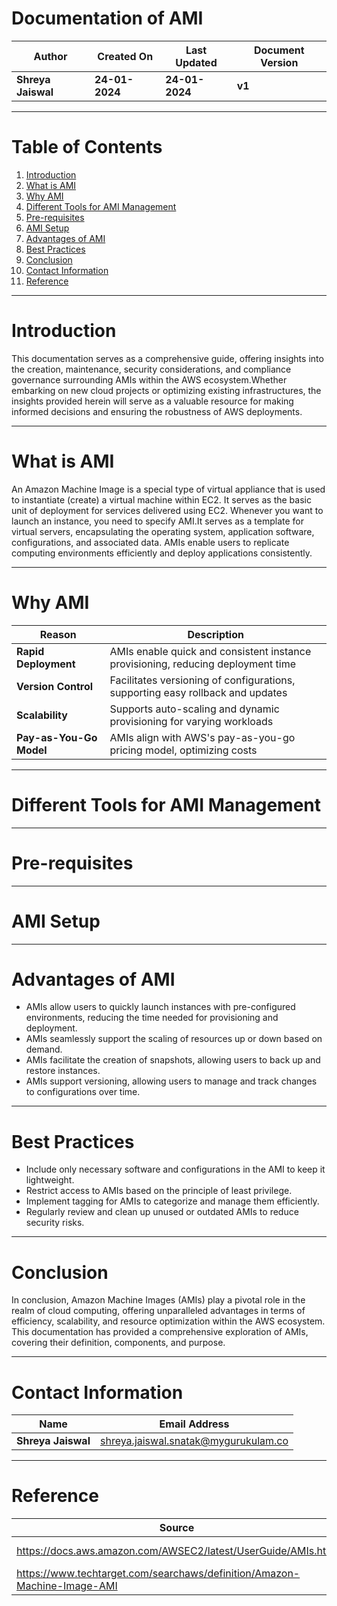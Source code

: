 # Documentation of AMI

| **Author** | **Created On** | **Last Updated** | **Document Version** |
| ---------- | -------------- | ---------------- | -------------------- |
| **Shreya Jaiswal** | **24-01-2024** | **24-01-2024** | **v1** |

***

# Table of Contents

1. [Introduction](https://github.com/avengers-p7/Documentation/edit/main/Application_CI/Design/AMI.md#introduction)
2. [What is AMI](https://github.com/avengers-p7/Documentation/edit/main/Application_CI/Design/AMI.md#whatisAMI)
3. [Why AMI](https://github.com/avengers-p7/Documentation/edit/main/Application_CI/Design/AMI.md#whyAMI)
4. [Different Tools for AMI Management](https://github.com/avengers-p7/Documentation/edit/main/Application_CI/Design/AMI.md#DifferentTools)
5. [Pre-requisites](https://github.com/avengers-p7/Documentation/edit/main/Application_CI/Design/AMI.md#pre-requisites)
6. [AMI Setup](https://github.com/avengers-p7/Documentation/edit/main/Application_CI/Design/AMI.md#AMIsetup)
7. [Advantages of AMI](https://github.com/avengers-p7/Documentation/edit/main/Application_CI/Design/AMI.md#Advantages)
8. [Best Practices](https://github.com/avengers-p7/Documentation/edit/main/Application_CI/Design/AMI.md#BestPractices)
9. [Conclusion](https://github.com/avengers-p7/Documentation/edit/main/Application_CI/Design/AMI.md#conclusion)
10. [Contact Information](https://github.com/avengers-p7/Documentation/edit/main/Application_CI/Design/AMI.md#contactinformation)
11. [Reference](https://github.com/avengers-p7/Documentation/edit/main/Application_CI/Design/AMI.md#reference)

***

# Introduction

This documentation serves as a comprehensive guide, offering insights into the creation, maintenance, security considerations, and compliance governance surrounding AMIs within the AWS ecosystem.Whether embarking on new cloud projects or optimizing existing infrastructures, the insights provided herein will serve as a valuable resource for making informed decisions and ensuring the robustness of AWS deployments.

***

# What is AMI

An Amazon Machine Image is a special type of virtual appliance that is used to instantiate (create) a virtual machine within EC2. It serves as the basic unit of deployment for services delivered using EC2. Whenever you want to launch an instance, you need to specify AMI.It serves as a template for virtual servers, encapsulating the operating system, application software, configurations, and associated data. AMIs enable users to replicate computing environments efficiently and deploy applications consistently.

***

# Why AMI

| **Reason** | **Description** |
| ---------- | --------------- |
| **Rapid Deployment** | AMIs enable quick and consistent instance provisioning, reducing deployment time |
| **Version Control** | Facilitates versioning of configurations, supporting easy rollback and updates |
| **Scalability** | Supports auto-scaling and dynamic provisioning for varying workloads |
| **Pay-as-You-Go Model** | AMIs align with AWS's pay-as-you-go pricing model, optimizing costs |


***

# Different Tools for AMI Management

***

# Pre-requisites

***

# AMI Setup

***

# Advantages of AMI

- AMIs allow users to quickly launch instances with pre-configured environments, reducing the time needed for provisioning and deployment.
- AMIs seamlessly support the scaling of resources up or down based on demand.
- AMIs facilitate the creation of snapshots, allowing users to back up and restore instances.
- AMIs support versioning, allowing users to manage and track changes to configurations over time.

***

# Best Practices

- Include only necessary software and configurations in the AMI to keep it lightweight.
- Restrict access to AMIs based on the principle of least privilege.
- Implement tagging for AMIs to categorize and manage them efficiently.
- Regularly review and clean up unused or outdated AMIs to reduce security risks.

***

# Conclusion

In conclusion, Amazon Machine Images (AMIs) play a pivotal role in the realm of cloud computing, offering unparalleled advantages in terms of efficiency, scalability, and resource optimization within the AWS ecosystem. This documentation has provided a comprehensive exploration of AMIs, covering their definition, components, and purpose. 

***

# Contact Information

| **Name** | **Email Address** |
| -------- | ----------------- |
| **Shreya Jaiswal** | shreya.jaiswal.snatak@mygurukulam.co |

***

# Reference

| **Source** | **Description** |
| ---------- | --------------- |
| https://docs.aws.amazon.com/AWSEC2/latest/UserGuide/AMIs.html | Documentation Link |                 
| https://www.techtarget.com/searchaws/definition/Amazon-Machine-Image-AMI | Concept of AMI |

